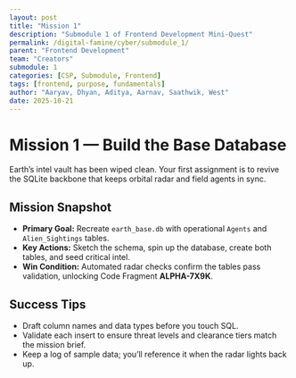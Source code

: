 ```yaml
---
layout: post
title: "Mission 1"
description: "Submodule 1 of Frontend Development Mini-Quest"
permalink: /digital-famine/cyber/submodule_1/
parent: "Frontend Development"
team: "Creators"
submodule: 1
categories: [CSP, Submodule, Frontend]
tags: [frontend, purpose, fundamentals]
author: "Aaryav, Dhyan, Aditya, Aarnav, Saathwik, West"
date: 2025-10-21
---
```


# Mission 1 — Build the Base Database

Earth’s intel vault has been wiped clean. Your first assignment is to revive the SQLite backbone that keeps orbital radar and field agents in sync.

## Mission Snapshot

- **Primary Goal:** Recreate `earth_base.db` with operational `Agents` and `Alien_Sightings` tables.
- **Key Actions:** Sketch the schema, spin up the database, create both tables, and seed critical intel.
- **Win Condition:** Automated radar checks confirm the tables pass validation, unlocking Code Fragment **ALPHA-7X9K**.

## Success Tips

- Draft column names and data types before you touch SQL.
- Validate each insert to ensure threat levels and clearance tiers match the mission brief.
- Keep a log of sample data; you’ll reference it when the radar lights back up.
